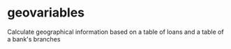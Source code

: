 # geovariables
Calculate geographical information based on a table of loans and a table of a bank's branches
